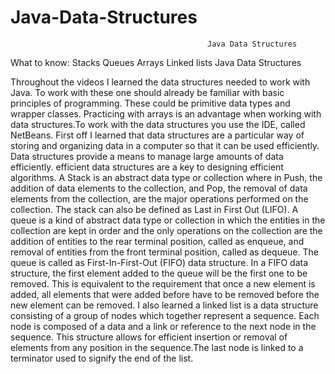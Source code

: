 # Java-Data-Structures
                      
                                                Java Data Structures

What to know:
Stacks 
Queues 
Arrays
Linked lists
Java Data Structures
 
Throughout the videos I learned the data structures needed to work with Java. To work with these one should already be familiar with basic principles of programming. These could be primitive data types and wrapper classes. Practicing with arrays is an advantage when working with data structures.To work with the data structures you use  the IDE, called NetBeans.
	First off I learned that data structures are a particular way of storing and organizing data in a computer so that it can be used efficiently. Data structures provide a means to manage large amounts of data efficiently. efficient data structures are a key to designing efficient algorithms.
	A Stack is an abstract data type or collection where in Push, the addition of data elements to the collection, and Pop, the removal of data elements from the collection, are the major operations performed on the collection. The stack can also be defined as Last in First Out (LIFO).
	A queue is a kind of abstract data type or collection in which the entities in the collection are kept in order and the only operations on the collection are the addition of entities to the rear terminal position, called as enqueue, and removal of entities from the front terminal position, called as dequeue. The queue is called as First-In-First-Out (FIFO) data structure. In a FIFO data structure, the first element added to the queue will be the first one to be removed. This is equivalent to the requirement that once a new element is added, all elements that were added before have to be removed before the new element can be removed.
	I also learned a linked list is a data structure consisting of a group of nodes which together represent a sequence. Each node is composed of a data and a link or reference to the next node in the sequence. This structure allows for efficient insertion or removal of elements from any position in the sequence.The last node is linked to a terminator used to signify the end of the list.





	
